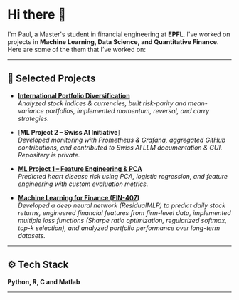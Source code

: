 # Hi there 👋  

I'm Paul, a Master's student in financial engineering at **EPFL**. I've worked on projects in **Machine Learning, Data Science, and Quantitative Finance**.  
Here are some of the them that I’ve worked on:  

---

## 📂 Selected Projects  

- [**International Portfolio Diversification**](https://github.com/mulemule02/investments_project)  
  *Analyzed stock indices & currencies, built risk-parity and mean-variance portfolios, implemented momentum, reversal, and carry strategies.*  

- [**ML Project 2 – Swiss AI Initiative**]  
  *Developed monitoring with Prometheus & Grafana, aggregated GitHub contributions, and contributed to Swiss AI LLM documentation & GUI. Repositery is private.*  

- [**ML Project 1 – Feature Engineering & PCA**](https://github.com/CS-433/ml-project-1-pca-pitiful-clustering-algorithm)  
  *Predicted heart disease risk using PCA, logistic regression, and feature engineering with custom evaluation metrics.*  

- [**Machine Learning for Finance (FIN-407)**](https://github.com/mirkorado/ML-Project)  
  *Developed a deep neural network (ResidualMLP) to predict daily stock returns, engineered financial features from firm-level data, implemented multiple loss functions (Sharpe ratio optimization, regularized softmax, top-k selection), and analyzed portfolio performance over long-term datasets.* 

---

## ⚙️ Tech Stack  
**Python, R, C and Matlab**

---
